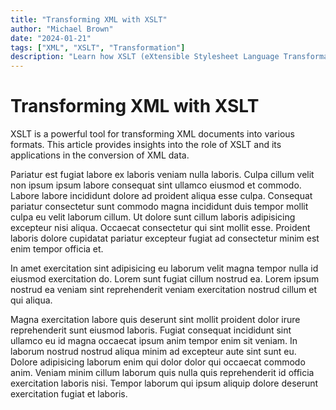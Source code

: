```yaml
---
title: "Transforming XML with XSLT"
author: "Michael Brown"
date: "2024-01-21"
tags: ["XML", "XSLT", "Transformation"]
description: "Learn how XSLT (eXtensible Stylesheet Language Transformations) is used to transform XML data into different formats."
---
```


# Transforming XML with XSLT

XSLT is a powerful tool for transforming XML documents into various formats. This article provides insights into the role of XSLT and its applications in the conversion of XML data.

Pariatur est fugiat labore ex laboris veniam nulla laboris. Culpa cillum velit non ipsum ipsum labore consequat sint ullamco eiusmod et commodo. Labore labore incididunt dolore ad proident aliqua esse culpa. Consequat pariatur consectetur sunt commodo magna incididunt duis tempor mollit culpa eu velit laborum cillum. Ut dolore sunt cillum laboris adipisicing excepteur nisi aliqua. Occaecat consectetur qui sint mollit esse. Proident laboris dolore cupidatat pariatur excepteur fugiat ad consectetur minim est enim tempor officia et.

In amet exercitation sint adipisicing eu laborum velit magna tempor nulla id eiusmod exercitation do. Lorem sunt fugiat cillum nostrud ea. Lorem ipsum nostrud ea veniam sint reprehenderit veniam exercitation nostrud cillum et qui aliqua.

Magna exercitation labore quis deserunt sint mollit proident dolor irure reprehenderit sunt eiusmod laboris. Fugiat consequat incididunt sint ullamco eu id magna occaecat ipsum anim tempor enim sit veniam. In laborum nostrud nostrud aliqua minim ad excepteur aute sint sunt eu. Dolore adipisicing laborum enim qui dolor dolor qui occaecat commodo anim. Veniam minim cillum laborum quis nulla quis reprehenderit id officia exercitation laboris nisi. Tempor laborum qui ipsum aliquip dolore deserunt exercitation fugiat et laboris.
